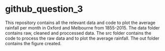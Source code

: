 # github_question_3
This repository contains all the relevant data and code to plot the average rainfall per month in Oxford and Melbourne from 1855-2015.
The data folder contains raw, cleaned and proccessed data.
The src folder contains the code to process the raw data and to plot the average rainfall.
The out folder contains the figure created. 
